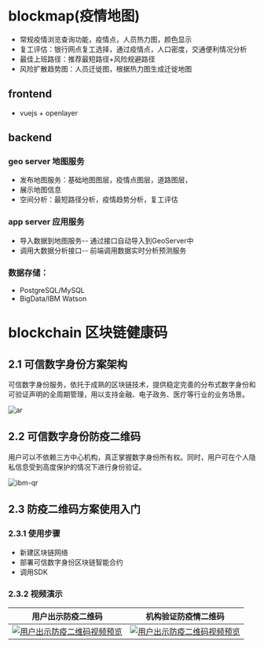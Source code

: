 # blockmap(疫情地图)

- 常规疫情浏览查询功能，疫情点，人员热力图，颜色显示
- 复工评估：银行网点复工选择，通过疫情点，人口密度，交通便利情况分析
- 最佳上班路径：推荐最短路径+风险规避路径
- 风险扩散趋势图：人员迁徙图，根据热力图生成迁徙地图

## frontend
- vuejs + openlayer


## backend
### geo server 地图服务
- 发布地图服务：基础地图图层，疫情点图层，道路图层，
- 展示地图信息
- 空间分析：最短路径分析，疫情趋势分析，复工评估
  
### app server 应用服务
- 导入数据到地图服务-- 通过接口自动导入到GeoServer中
- 调用大数据分析接口-- 前端调用数据实时分析预测服务
  
### 数据存储：
- PostgreSQL/MySQL
- BigData/IBM Watson

# blockchain 区块链健康码


## 2.1 可信数字身份方案架构

可信数字身份服务，依托于成熟的区块链技术，提供稳定完善的分布式数字身份和可验证声明的全周期管理，用以支持金融、电子政务、医疗等行业的业务场景。

![ar](https://github.com/luoweb/blockmap/blob/master/res/ar.png)

## 2.2 可信数字身份防疫二维码

用户可以不依赖三方中心机构，真正掌握数字身份所有权。同时，用户可在个人隐私信息受到高度保护的情况下进行身份验证。

![ibm-qr](https://github.com/luoweb/blockmap/blob/master/res/ibm-qr.png)

## 2.3 防疫二维码方案使用入门

### 2.3.1 使用步骤

- 新建区块链网络
- 部署可信数字身份区块链智能合约
- 调用SDK

### 2.3.2 视频演示

|                   用户出示防疫二维码                    |                     机构验证防疫情二维码                     |
| :-----------------------------------------------------: | :----------------------------------------------------------: |
| [![用户出示防疫二维码视频预览](https://github.com/luoweb/blockmap/blob/master/res/show.jpg)](http://q8mix8qp7.bkt.clouddn.com/show.mp4)| [![用户出示防疫二维码视频预览](https://github.com/luoweb/blockmap/blob/master/res/verify.jpg)](http://q8mix8qp7.bkt.clouddn.com/verification.mp4) |

